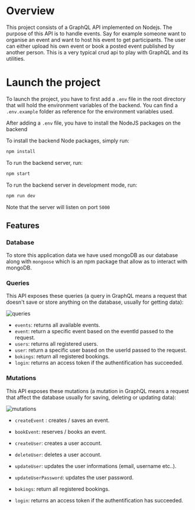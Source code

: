 # Overview 
 
This project consists of a GraphQL API implemented on Nodejs. The purpose of this API is to handle events. Say for example someone want to organise an event and want to host his event to get participants. The user can either upload his own event or book a posted event published by another person.
This is a very typical crud api to play with GraphQL and its utilities.


# Launch the project
To launch the project, you have to first add a `.env` file in the root directory that will hold the environment variables of the backend. You can find a `.env.example` folder as reference for the environment variables used.

After adding a `.env` file, you have to install the NodeJS packages on the backend

To install the backend Node packages, simply run:
``` bash
npm install
```
To run the backend server, run:
``` bash
npm start
```
To run the backend server in development mode, run:
``` bash
npm run dev
```
Note that the server will listen on port `5000`


## Features 
### Database
To store this application data we have used mongoDB as our database along with `mongoose`
which is an npm package that allow as to interact with mongoDB.
### Queries
This API exposes these queries (a query in GraphQL means a request that doesn't save or store anything on the database, usually for getting data):

![queries](https://amirplatform.s3.eu-central-1.amazonaws.com/project/aucz5aagagfmym0e4z1l.png)

* `events`: returns all available events.
* `event`: return a specific event based on the eventId passed to the request.
* `users`: returns all registered users.
* `user`: return a specific user based on the userId passed to the request.
* `bokings`: return all registered bookings.
* `login`:  returns an access token if the authentification has succeeded.

### Mutations
This API exposes these mutations (a mutation in GraphQL means a request that affect the database usually for saving, deleting or updating data):

![mutations](https://amirplatform.s3.eu-central-1.amazonaws.com/project/vrnnlv8lto7wqpp9kxvh.png)

* `createEvent` : creates / saves an event.
* `bookEvent`: reserves / books an event.
* `createUser`:  creates a user account.
* `deleteUser`:  deletes a user account.
* `updateUser`:  updates the user informations (email, username etc..).
* `updateUserPassword`:  updates the user password.



* `bokings`: return all registered bookings.
* `login`:  returns an access token if the authentification has succeeded.